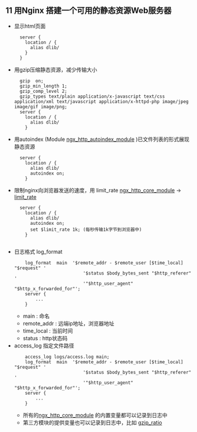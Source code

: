 ## 11 用Nginx 搭建一个可用的静态资源Web服务器

* 显示html页面
    ```
      server {
        location / {
          alias dlib/
        }
      }
    ```
* 用gzip压缩静态资源，减少传输大小
    ```
      gzip  on;
      gzip_min_length 1;
      gzip_comp_level 2;
      gzip_types text/plain application/x-javascript text/css application/xml text/javascript application/x-httpd-php image/jpeg image/gif image/png;
      server {
        location / {
          alias dlib/
        }
    ```
* 用autoindex (Module [ngx_http_autoindex_module](http://nginx.org/en/docs/http/ngx_http_autoindex_module.html) )已文件列表的形式展现静态资源
    ```
      server {
        location / {
          alias dlib/
          autoindex on;
        }

    ```
* 限制nginx向浏览器发送的速度，用 limit_rate [ngx_http_core_module](http://nginx.org/en/docs/http/ngx_http_core_module.html) -> [limit_rate](http://nginx.org/en/docs/http/ngx_http_core_module.html#limit_rate)
    ```nginx
      server {
        location / {
          alias dlib/
          autoindex on;
          set $limit_rate 1k; (每秒传输1k字节到浏览器中)
        }
        
    ``` 
* 日志格式 log_format
    ```
        log_format  main  '$remote_addr - $remote_user [$time_local] "$request" '
                              '$status $body_bytes_sent "$http_referer" '
                              '"$http_user_agent" "$http_x_forwarded_for"';
        server {
            ...
        }
    ```
    * main : 命名
    * remote_addr : 远端ip地址，浏览器地址
    * time_local : 当前时间
    * status : http状态码
* access_log 指定文件路径
    ```nginx
        access_log logs/access.log main;
        log_format  main  '$remote_addr - $remote_user [$time_local] "$request" '
                              '$status $body_bytes_sent "$http_referer" '
                              '"$http_user_agent" "$http_x_forwarded_for"';
        server {
            ...
        }
    
    ```
   * 所有的[ngx_http_core_module](http://nginx.org/en/docs/http/ngx_http_core_module.html#variables) 
   的内置变量都可以记录到日志中
   * 第三方模块的提供变量也可以记录到日志中，比如 [gzip_ratio](http://nginx.org/en/docs/http/ngx_http_gzip_module.html#variables)
   